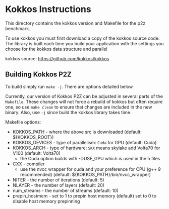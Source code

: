 # Kokkos Instructions

This directory contains the kokkos version and Makefile for the p2z benchmark.

To use kokkos you must first download a copy of the kokkos source code. The 
library is built each time you build your application with the settings you
choose for the kokkos data structure and parallel 

kokkos source: https://github.com/kokkos/kokkos

## Building Kokkos P2Z

To build simply run `make -j`. There are options detailed below.

Currently, our version of Kokkos P2Z can be adjusted in several parts of the 
`Makefile`. These changes will not force a rebuild of kokkos but often require
one, so use `make clean` to ensure that changes are included in the new binary.
Also, use `-j` since build the kokkos library takes time.

Makefile options:
* KOKKOS_PATH - where the above src is downloaded (default: ${KOKKOS_ROOT})
* KOKKOS_DEVICES - type of parallelism: `Cuda` for GPU
                   (default: Cuda)
* KOKKOS_ARCH - type of hardware: `SKX` means skylake add Volta70 for V100
                (default: Volta70)
  * the Cuda option builds with -DUSE_GPU which is used in the h files
* CXX - compiler 
  * use the nvcc wrapper for cuda and your preference for CPU (g++ 9 recommended)
    (default: ${KOKKOS_PATH}/bin/nvcc_wrapper)
* NITER - the number of iterations (default: 5)
* NLAYER - the number of layers (default: 20)
* num_streams - the number of streams (default: 10)
* prepin_hostmem - set to 1 to prepin host memory (default)
                   set to 0 to disable host memory prepinning
